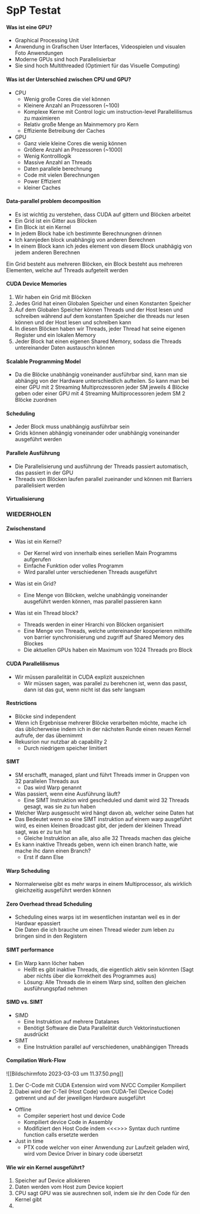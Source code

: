 # SpP Testat

#### Was ist eine GPU?
- Graphical Processing Unit
- Anwendung in Grafischen User Interfaces, Videospielen und visualen Foto Anwendungen
- Moderne GPUs sind hoch Parallelisierbar
- Sie sind hoch Multithreaded (Optimiert für das Visuelle Computing)

#### Was ist der Unterschied zwischen CPU und GPU?
- CPU
	- Wenig große Cores die viel können
	- Kleinere Anzahl an Prozessoren (~100)
	- Komplexe Kerne mit Control logic um instruction-level Parallelilismus zu maximieren
	- Relativ große Menge an Mainmemory pro Kern
	- Effiziente Betreibung der Caches
- GPU
	- Ganz viele kleine Cores die wenig können
	- Größere Anzahl an Prozessoren (~1000)
	- Wenig Kontrolllogik
	- Massive Anzahl an Threads
	- Daten parallele berechnung
	- Code mit vielen Berechnungen
	- Power Effizient
	- kleiner Caches

#### Data-parallel problem decomposition
- Es ist wichtig zu verstehen, dass CUDA auf gittern und Blöcken arbeitet
- Ein Grid ist ein Gitter aus Blöcken
- Ein Block ist ein Kernel
- In jedem Block habe ich bestimmte Berechnungnen drinnen
- Ich kannjeden block unabhängig von anderen Berechnen
- In einem Block kann ich jedes element von diesem Block unabhägig von jedem anderen Berechnen

Ein Grid besteht aus mehreren Blöcken, ein Block besteht aus mehreren Elementen, welche auf Threads aufgeteilt werden

#### CUDA Device Memories
1. Wir haben ein Grid mit Blöcken
2. Jedes Grid hat einen Globalen Speicher und einen Konstanten Speicher
3. Auf dem Globalen Speicher können Threads und der Host lesen und schreiben während auf dem konstanten Speicher die threads nur lesen können und der Host lesen und schreiben kann
4. In diesen Blöcken haben wir Threads, jeder Thread hat seine eigenen Register und ein lokalen Memory
5. Jeder Block hat einen eigenen Shared Memory, sodass die Threads untereinander Daten austauschn können

#### Scalable Programming Model
- Da die Blöcke unabhängig voneinander ausführbar sind, kann man sie abhängig von der Hardware unterschiedlich aufteilen. So kann man bei einer GPU mit 2 Streaming Multiprozessoren jeder SM jeweils 4 Blöcke geben oder einer GPU mit 4 Streaming Multiprocessoren jedem SM 2 Blöcke zuordnen

#### Scheduling
- Jeder Block muss unabhängig ausführbar sein
- Grids können abhängig voneinander oder unabhängig voneinander ausgeführt werden

#### Parallele Ausführung
- Die Parallelisierung und ausführung der Threads passiert automatisch, das passiert in der GPU
- Threads von Blöcken laufen parallel zueinander und können mit Barriers parallelisiert werden

#### Virtualisierung
### WIEDERHOLEN

#### Zwischenstand
- Was ist ein Kernel?
    - Der Kernel wird von innerhalb eines seriellen Main Programms aufgerufen
    - Einfache Funktion oder volles Programm
    - Wird parallel unter verschiedenen Threads ausgeführt

- Was ist ein Grid?
    - Eine Menge von Blöcken, welche unabhängig voneinander ausgeführt werden können, mas parallel passieren kann

- Was ist ein Thread block?
    - Threads werden in einer Hirarchi von Blöcken organisiert
    - Eine Menge von Threads, welche untereinander kooperieren mithilfe von barrier synchronisierung und zugriff auf Shared Memory des Blockes
    - Die aktuellen GPUs haben ein Maximum von 1024 Threads pro Block

#### CUDA Parallelilismus
- Wir müssen parallelität in CUDA explizit auszeichnen
    - Wir müssen sagen, was parallel zu berehcnen ist, wenn das passt, dann ist das gut, wenn nicht ist das sehr langsam

#### Restrictions
- Blöcke sind independent
- Wenn ich Ergebnisse mehrerer Blöcke verarbeiten möchte, mache ich das üblicherweise indem ich in der nächsten Runde einen neuen Kernel aufrufe, der das übernimmt
- Rekusrion nur nutzbar ab capability 2
    - Durch niedrigem speicher limitiert

#### SIMT
- SM erschafft, managed, plant und führt Threads immer in Gruppen von 32 parallelen Threads aus
    - Das wird Warp genannt
- Was passiert, wenn eine Ausführung läuft?
    - Eine SIMT Instruktion wird gescheduled und damit wird 32 Threads gesagt, was sie zu tun haben
- Welcher Warp ausgesucht wird hängt davon ab, welcher seine Daten hat
- Das Bedeutet wenn so eine SIMT instruktion auf einem warp ausgeführt wird, es einen kleinen Broadcast gibt, der jedem der kleinen Thread sagt, was er zu tun hat
    - Gleiche Instruktion an alle, also alle 32 Threads machen das gleiche
- Es kann inaktive Threads geben, wenn ich einen branch hatte, wie mache ihc dann einen Branch?
    - Erst if dann Else

#### Warp Scheduling
- Normalerweise gibt es mehr warps in einem Multiprocessor, als wirklich gleichzeitig ausgeführt werden können

#### Zero Overhead thread Scheduling
- Scheduling eines warps ist im wesentlichen instantan weil es in der Hardwar epassiert
- Die Daten die ich brauche um einen Thread wieder zum leben zu bringen sind in den Registern

#### SIMT performance
- Ein Warp kann löcher haben
	- Heißt es gibt inaktive Threads, die eigentlich aktiv sein könnten (Sagt aber nichts über die korrektheit des Programmes aus)
	- Lösung: Alle Threads die in einem Warp sind, sollten den gleichen ausführungspfad nehmen

#### SIMD vs. SIMT
- SIMD
	- Eine Instruktion auf mehrere Datalanes
	- Benötigt Software die Data Parallelität durch Vektorinstuctionen ausdrückt
- SIMT
	- Eine Instruktion parallel auf verschiedenen, unabhängigen Threads

#### Compilation Work-Flow
![[Bildschirm­foto 2023-03-03 um 11.37.50.png]]
1. Der C-Code mit CUDA Extension wird vom NVCC Compiler Kompiliert
2. Dabei wird der C-Teil (Host Code) vom CUDA-Teil (Device Code) getrennt und auf der jeweiligen Hardware ausgeführt
- Offline
	- Compiler seperiert host und device Code
	- Kompiliert device Code in Assembly
	- Modifiziert den Host Code indem <<<>>> Syntax duch runtime function calls ersetzte werden
- Just in time
	- PTX code welcher von einer Anwendung zur Laufzeit geladen wird, wird vom Device Driver in binary code übersetzt

#### Wie wir ein Kernel ausgeführt?
1. Speicher auf Device allokieren
2. Daten werden vom Host zum Device kopiert
3. CPU sagt GPU was sie ausrechnen soll, indem sie ihr den Code für den Kernel gibt
4. 